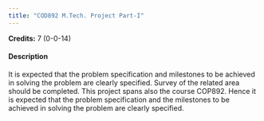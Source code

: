 ```yaml
---
title: "COD892 M.Tech. Project Part-I"
---
```

**Credits:** 7 (0-0-14)

#### Description
It is expected that the problem specification and milestones to be achieved in solving the problem are clearly specified. Survey of the related area should be completed. This project spans also the course COP892. Hence it is expected that the problem specification and the milestones to be achieved in solving the problem are clearly specified.